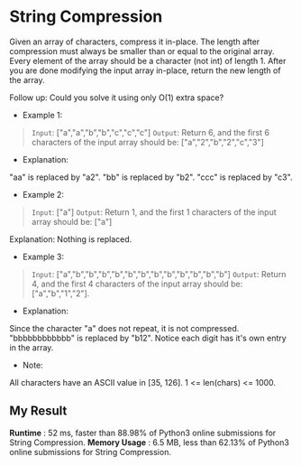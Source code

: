 # String Compression

Given an array of characters, compress it in-place.
The length after compression must always be smaller than or equal to the original array.
Every element of the array should be a character (not int) of length 1.
After you are done modifying the input array in-place, return the new length of the array.

Follow up:
Could you solve it using only O(1) extra space?

 
- Example 1:

> `Input`:
["a","a","b","b","c","c","c"]
`Output`:
Return 6, and the first 6 characters of the input array should be: ["a","2","b","2","c","3"]

- Explanation:

"aa" is replaced by "a2". "bb" is replaced by "b2". "ccc" is replaced by "c3".
 

- Example 2:

> `Input`:
["a"]
`Output`:
Return 1, and the first 1 characters of the input array should be: ["a"]

Explanation:
Nothing is replaced.
 

- Example 3:

> `Input`:
["a","b","b","b","b","b","b","b","b","b","b","b","b"]
`Output`:
Return 4, and the first 4 characters of the input array should be: ["a","b","1","2"].

- Explanation:

Since the character "a" does not repeat, it is not compressed. "bbbbbbbbbbbb" is replaced by "b12".
Notice each digit has it's own entry in the array.
 

- Note:

All characters have an ASCII value in [35, 126].
1 <= len(chars) <= 1000.

## My Result

**Runtime** : 52 ms, faster than 88.98% of Python3 online submissions for String Compression.
**Memory Usage** : 6.5 MB, less than 62.13% of Python3 online submissions for String Compression.
